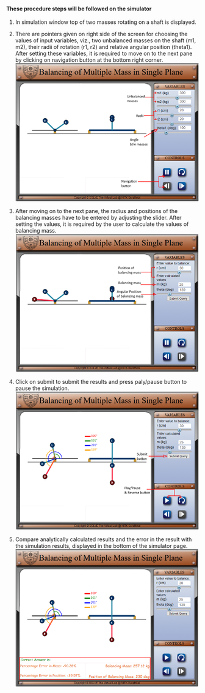 #### These procedure steps will be followed on the simulator


1. In simulation window top of two masses rotating on a shaft is displayed.<br>
2. There are pointers given on right side of the screen for choosing the values of input variables, viz., two unbalanced masses on the shaft (m1, m2), their radii of rotation (r1, r2) and relative angular position (theta1). After setting these variables, it is required to move on to the next pane by clicking on navigation button at the bottom right corner.<br>
![alt text](images/singleExp1.png)<br>

3. After moving on to the next pane, the radius and positions of the balancing masses have to be entered by adjusting the slider. After setting the values, it is required by the user to calculate the values of balancing mass.<br>
![alt text](images/singleExp2.png)<br>

4. Click on submit to submit the results and press paly/pause button to pause the simulation.<br>
![alt text](images/singleExp3.png)<br>

5. Compare analytically calculated results and the error in the result with the simulation results, displayed in the bottom of the simulator page.<br>
![alt text](images/singleExp4.png)<br>
